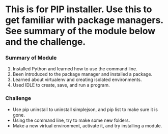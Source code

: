 # This is for PIP installer. Use this to get familiar with package managers. See summary of the module below and the challenge. 

### Summary of Module

1. Installed Python and learned how to use the command line.
2. Been introduced to the package manager and installed a package.
3. Learned about virtualenv and creating isolated environments.
4. Used IDLE to create, save, and run a program.

### Challenge

* Use pip uninstall to uninstall simplejson, and pip list to make sure it is gone.
* Using the command line, try to make some new folders.
* Make a new virtual environment, activate it, and try installing a module.